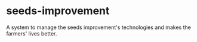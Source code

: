 # seeds-improvement
A system to manage the seeds improvement's technologies and makes the farmers' lives better.
